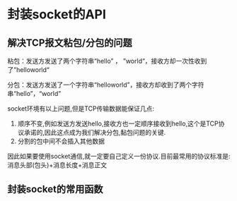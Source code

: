 # 封装socket的API

## 解决TCP报文粘包/分包的问题

粘包：发送方发送了两个字符串“hello” ， ”world“，接收方却一次性收到了”helloworld“

分包：发送方发送了一个字符串“helloworld”，接收方却收到了两个字符串“hello”，“world”

socket环境有以上问题,但是TCP传输数据能保证几点:

1. 顺序不变,例如发送方发送hello,接收方也一定顺序接收到hello,这个是TCP协议承诺的,因此这点成为我们解决分包,黏包问题的关键.
2. 分割的包中间不会插入其他数据

 因此如果要使用socket通信,就一定要自己定义一份协议.目前最常用的协议标准是:消息头部(包头)+消息长度+消息正文

## 封装socket的常用函数